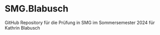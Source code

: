 # SMG.Blabusch
GitHub Repository für die Prüfung in SMG im Sommersemester 2024 für Kathrin Blabusch
